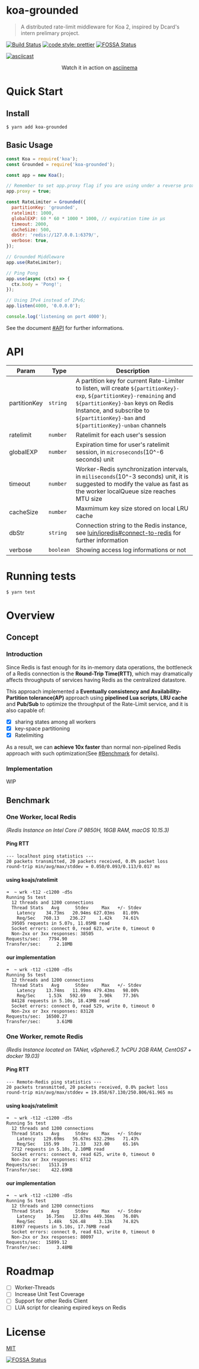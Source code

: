 # koa-grounded
> A distributed rate-limit middleware for Koa 2, inspired by Dcard's intern prelimary project.

[![Build Status](https://travis-ci.org/cyihsu/koa-grounded.svg?branch=master)](https://travis-ci.org/cyihsu/koa-grounded)
[![code style: prettier](https://img.shields.io/badge/code_style-prettier-ff69b4.svg?style=flat-square)](https://github.com/prettier/prettier)
[![FOSSA Status](https://app.fossa.io/api/projects/git%2Bgithub.com%2Fcyihsu%2Fkoa-grounded.svg?type=shield)](https://app.fossa.io/projects/git%2Bgithub.com%2Fcyihsu%2Fkoa-grounded?ref=badge_shield)

[![asciicast](https://asciinema.org/a/JDWi8oUmqbLNjZL4gakvhJa3n.svg)](https://asciinema.org/a/JDWi8oUmqbLNjZL4gakvhJa3n)
<p align="center">
  Watch it in action on <a href="https://asciinema.org/a/JDWi8oUmqbLNjZL4gakvhJa3n">asciinema</a>
</p>

# Quick Start

## Install

```shell
$ yarn add koa-grounded
```

## Basic Usage

```javascript
const Koa = require('koa');
const Grounded = require('koa-grounded');

const app = new Koa();

// Remember to set app.proxy flag if you are using under a reverse proxy
app.proxy = true;

const RateLimiter = Grounded({
  partitionKey: 'grounded',
  ratelimit: 1000,
  globalEXP: 60 * 60 * 1000 * 1000, // expiration time in μs
  timeout: 2000,
  cacheSize: 500,
  dbStr: 'redis://127.0.0.1:6379/',
  verbose: true,
});

// Grounded Middleware
app.use(RateLimiter);

// Ping Pong
app.use(async (ctx) => {
  ctx.body = 'Pong!';
});

// Using IPv4 instead of IPv6;
app.listen(4000, '0.0.0.0');

console.log('listening on port 4000');
```

See the document [#API](#API) for further informations.


# API
| Param        | Type      | Description                                                                                                                                                                                                                                                              |
|--------------|-----------|--------------------------------------------------------------------------------------------------------------------------------------------------------------------------------------------------------------------------------------------------------------------------|
| partitionKey | `string`  | A partition key for current Rate-Limiter to listen, will create `${partitionKey}-exp`, `${partitionKey}-remaining` and `${partitionKey}-ban` keys on Redis Instance, and subscribe to `${partitionKey}-ban` and `${partitionKey}-unban` channels |
| ratelimit    | `number`  | Ratelimit for each user's session |
| globalEXP    | `number`  | Expiration time for user's ratelimit session, in `microseconds`(10^-6 seconds) unit |
| timeout      | `number`  | Worker-Redis synchronization intervals, in `miliseconds`(10^-3 seconds) unit, it is suggested to modify the value as fast as the worker localQueue size reaches MTU size |
| cacheSize    | `number`  | Maxmimum key size stored on local LRU cache |
| dbStr        | `string`  | Connection string to the Redis instance, see [luin/ioredis#connect-to-redis](https://github.com/luin/ioredis#connect-to-redis) for further information |
| verbose      | `boolean` | Showing access log informations or not |

# Running tests

```shell
$ yarn test
```

# Overview
## Concept
### Introduction
Since Redis is fast enough for its in-memory data operations, the bottleneck of a Redis connection is the **Round-Trip Time(RTT)**, which may dramatically affects throughputs of services having Redis as the centralized datastore.

This approach implemented a **Eventually consistency and Availability-Partition tolerance(AP)** approach using **pipelined Lua scripts**, **LRU cache** and **Pub/Sub** to optimize the throughput of the Rate-Limit service, and it is also capable of:
  - [X] sharing states among all workers
  - [X] key-space partitioning
  - [X] Ratelimiting

As a result, we can **achieve 10x faster** than normal non-pipelined Redis approach with such optimization(See [#Benchmark](#Benchmark) for details).

### Implementation
WIP

## Benchmark
### One Worker, local Redis
_(Redis Instance on Intel Core i7 9850H, 16GB RAM, macOS 10.15.3)_

#### Ping RTT
```shell
--- localhost ping statistics ---
20 packets transmitted, 20 packets received, 0.0% packet loss
round-trip min/avg/max/stddev = 0.050/0.093/0.113/0.017 ms
```

#### using koajs/ratelimit
```shell
➜  ~ wrk -t12 -c1200 -d5s
Running 5s test
  12 threads and 1200 connections
  Thread Stats   Avg      Stdev     Max   +/- Stdev
    Latency    34.73ms   20.94ms 627.03ms   81.09%
    Req/Sec   760.13    236.27     1.42k    74.61%
  39505 requests in 5.07s, 11.05MB read
  Socket errors: connect 0, read 623, write 0, timeout 0
  Non-2xx or 3xx responses: 38505
Requests/sec:   7794.90
Transfer/sec:      2.18MB
```

#### our implementation
```shell
➜  ~ wrk -t12 -c1200 -d5s
Running 5s test
  12 threads and 1200 connections
  Thread Stats   Avg      Stdev     Max   +/- Stdev
    Latency    13.74ms   11.99ms 479.43ms   98.00%
    Req/Sec     1.53k   592.69     3.90k    77.36%
  84128 requests in 5.10s, 18.43MB read
  Socket errors: connect 0, read 529, write 0, timeout 0
  Non-2xx or 3xx responses: 83128
Requests/sec:  16500.27
Transfer/sec:      3.61MB
```

### One Worker, remote Redis
_(Redis Instance located on TANet, vSphere6.7, 1vCPU 2GB RAM, CentOS7 + docker 19.03)_

#### Ping RTT
```shell
--- Remote-Redis ping statistics ---
20 packets transmitted, 20 packets received, 0.0% packet loss
round-trip min/avg/max/stddev = 19.858/67.130/250.806/61.965 ms
```

#### using koajs/ratelimit
```shell
➜  ~ wrk -t12 -c1200 -d5s
Running 5s test
  12 threads and 1200 connections
  Thread Stats   Avg      Stdev     Max   +/- Stdev
    Latency   129.69ms   56.67ms 632.29ms   71.43%
    Req/Sec   155.99     71.33   323.00     65.16%
  7712 requests in 5.10s, 2.10MB read
  Socket errors: connect 0, read 625, write 0, timeout 0
  Non-2xx or 3xx responses: 6712
Requests/sec:   1513.19
Transfer/sec:    422.69KB
```
#### our implementation
```shell
➜  ~ wrk -t12 -c1200 -d5s
Running 5s test
  12 threads and 1200 connections
  Thread Stats   Avg      Stdev     Max   +/- Stdev
    Latency    16.75ms   12.07ms 449.36ms   76.08%
    Req/Sec     1.48k   526.48     3.13k    74.82%
  81097 requests in 5.10s, 17.76MB read
  Socket errors: connect 0, read 613, write 0, timeout 0
  Non-2xx or 3xx responses: 80097
Requests/sec:  15899.12
Transfer/sec:      3.48MB
```

# Roadmap
  - [ ] Worker-Threads
  - [ ] Increase Unit Test Coverage
  - [ ] Support for other Redis Client
  - [ ] LUA script for cleaning expired keys on Redis

# License
[MIT](https://github.com/cyihsu/koa-grounded/blob/master/LICENSE)


[![FOSSA Status](https://app.fossa.io/api/projects/git%2Bgithub.com%2Fcyihsu%2Fkoa-grounded.svg?type=large)](https://app.fossa.io/projects/git%2Bgithub.com%2Fcyihsu%2Fkoa-grounded?ref=badge_large)
